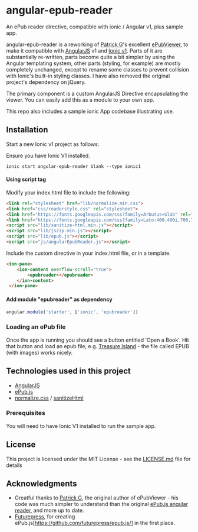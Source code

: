 # angular-epub-reader
An ePub reader directive, compatible with ionic / Angular v1, plus sample app.

angular-epub-reader is a reworking of [Patrick G](https://github.com/geek1011)'s excellent [ePubViewer](https://github.com/geek1011/ePubViewer), to make it compatible with [AngularJS] v1 and
[Ionic v1](https://ionicframework.com/docs/v1/). Parts of it are substantially re-written, parts become quite a bit simpler by using the Angular templating system, other parts (styling, for
example) are mostly completely unchanged, except to rename some classes to prevent collision with Ionic's built-in styling classes. I have also removed the original project's dependency on jQuery.

The primary component is a custom AngularJS Directive encapsulating the viewer. You can easily add this as a module to your own app. 

This repo also includes a sample ionic  App codebase illustrating use.

## Installation

Start a new Ionic v1 project as follows:

Ensure you have Ionic V1 installed.

```
ionic start angular-epub-reader blank --type ionic1
```

#### Using script tag


Modify your index.html file to include the following:

```html
<link rel="stylesheet" href="lib/normalize.min.css">
<link href="css/readerstyle.css" rel="stylesheet">
<link href="https://fonts.googleapis.com/css?family=Arbutus+Slab" rel="stylesheet">
<link href="https://fonts.googleapis.com/css?family=Lato:400,400i,700,700i" rel="stylesheet">
<script src="lib/sanitize-html.min.js"></script>
<script src="lib/jszip.min.js"></script>
<script src="lib/epub.js"></script>
<script src="js/angularEpubReader.js"></script>
```

Include the custom directive in your index.html file, or in a template.

```html
<ion-pane>
    <ion-content overflow-scroll="true">
    	<epubreader></epubreader>
    </ion-content>
 </ion-pane>
```

#### Add module "epubreader" as dependency
```js
angular.module('starter', ['ionic', 'epubreader'])
```

### Loading an ePub file

Once the app is running you should see a button entitled 'Open a Book'. Hit that button and load an epub file, e.g. [Treasure Island](http://www.gutenberg.org/ebooks/120) - the file called
EPUB (with images) works nicely.

## Technologies used in this project

- [AngularJS] 
- [ePub.js](https://github.com/futurepress/epub.js/)
- [normalize.css](https://necolas.github.io/normalize.css/) / [sanitizeHtml](https://www.npmjs.com/package/sanitize-html)

### Prerequisites

You will need to have Ionic V1 installed to run the sample app. 

## License

This project is licensed under the MIT License - see the [LICENSE.md](LICENSE.md) file for details

## Acknowledgments

* Greatful thanks to [Patrick G](https://github.com/geek1011), the original author of ePubViewer - his code was much simpler to understand than the original [ePub.js angular reader](https://github.com/futurepress/epubjs-angular-reader), and more  up to date. 
* [Futurepress](http://futurepress.org), for creating ePub.js[https://github.com/futurepress/epub.js/] in the first place. 

[angularjs]:http://angularjs.org
